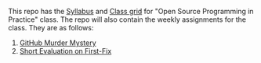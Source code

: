 This repo has the [Syllabus](https://github.com/bennColl-cs4387/Demo-Repo-Sinha/blob/7b29c8bd9374ea4e2a06c6a36dc141faa75862c8/Syllabus.md) and [Class grid](https://github.com/bennColl-cs4387/Demo-Repo-Sinha/blob/7b29c8bd9374ea4e2a06c6a36dc141faa75862c8/Weekly%20Grid_%20Open%20Source%20Software%20in%20Practice%20(CS4387).xlsx) for "Open Source Programming in Practice" class. The repo will also contain the weekly assignments for the class. They are as follows:

1) [GitHub Murder Mystery](https://github.com/bennColl-cs4387/SinhaBinteBabul/tree/4ceb04df645c20f47823e13c8b689f1e3ddc1717/git%20murder%20mystery%20)
2) [Short Evaluation on First-Fix](https://github.com/bennColl-cs4387/SinhaBinteBabul/tree/f2bca109a730918e6428aecefa0eec4360083a87/Short%20Codebase%20evaluation)


